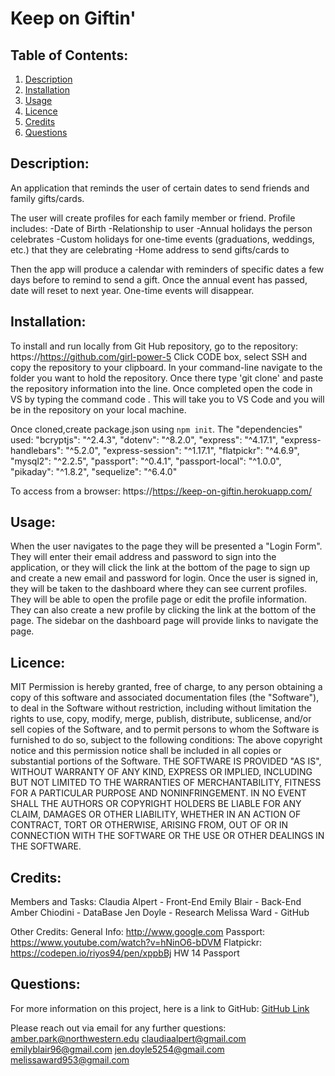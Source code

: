 # Keep on Giftin'

## Table of Contents:
  1. [Description](#Description)
  2. [Installation](#Installation)
  3. [Usage](#Usage)
  4. [Licence](#Licence)
  5. [Credits](#Credits)
  6. [Questions](#Questions)

## Description:
An application that reminds the user of certain dates to send friends and family gifts/cards.

The user will create profiles for each family member or friend. Profile includes:
-Date of Birth
-Relationship to user
-Annual holidays the person celebrates
-Custom holidays for one-time events (graduations, weddings, etc.) that they are celebrating
-Home address to send gifts/cards to

Then the app will produce a calendar with reminders of specific dates a few days before to remind to send a gift.
Once the annual event has passed, date will reset to next year. One-time events will disappear.

## Installation:
To install and run locally from Git Hub repository, go to the repository: https://https://github.com/girl-power-5
Click CODE box, select SSH and copy the repository to your clipboard.
In your command-line navigate to the folder you want to hold the repository.
Once there type 'git clone' and paste the repository information into the line.
Once completed open the code in VS by typing the command code .
This will take you to VS Code and you will be in the repository on your local machine.

Once cloned,create package.json using `npm init`. The "dependencies" used:
    "bcryptjs": "^2.4.3",
    "dotenv": "^8.2.0",
    "express": "^4.17.1",
    "express-handlebars": "^5.2.0",
    "express-session": "^1.17.1",
    "flatpickr": "^4.6.9",
    "mysql2": "^2.2.5",
    "passport": "^0.4.1",
    "passport-local": "^1.0.0",
    "pikaday": "^1.8.2",
    "sequelize": "^6.4.0"

To access from a browser:   https://https://keep-on-giftin.herokuapp.com/

## Usage:
When the user navigates to the page they will be presented a "Login Form".
They will enter their email address and password to sign into the application, or they will click the link at the bottom of the page to sign up and create a new email and password for login.
Once the user is signed in, they will be taken to the dashboard where they can see current profiles. They will be able to open the profile page or edit the profile information. They can also create a new profile by clicking the link at the bottom of the page.
The sidebar on the dashboard page will provide links to navigate the page.

## Licence:
MIT
Permission is hereby granted, free of charge, to any person obtaining a copy of this software and associated
documentation files (the "Software"), to deal in the Software without restriction, including without limitation the
rights to use, copy, modify, merge, publish, distribute, sublicense, and/or sell copies of the Software, and to
permit persons to whom the Software is furnished to do so, subject to the following conditions:
The above copyright notice and this permission notice shall be included in all copies or substantial portions of
the Software.
   THE SOFTWARE IS PROVIDED "AS IS", WITHOUT WARRANTY OF ANY KIND, EXPRESS OR IMPLIED, INCLUDING BUT NOT LIMITED TO
THE WARRANTIES OF MERCHANTABILITY, FITNESS FOR A PARTICULAR PURPOSE AND NONINFRINGEMENT. IN NO EVENT SHALL THE AUTHORS OR COPYRIGHT HOLDERS BE LIABLE FOR ANY CLAIM, DAMAGES OR OTHER LIABILITY, WHETHER IN AN ACTION OF CONTRACT, TORT OR OTHERWISE, ARISING FROM, OUT OF OR IN CONNECTION WITH THE SOFTWARE OR THE USE OR OTHER DEALINGS  IN THE SOFTWARE.

## Credits:
Members and Tasks:
Claudia Alpert - Front-End
Emily Blair - Back-End
Amber Chiodini - DataBase
Jen Doyle - Research
Melissa Ward - GitHub

Other Credits:
General Info: http://www.google.com
Passport: https://www.youtube.com/watch?v=hNinO6-bDVM
Flatpickr: https://codepen.io/riyos94/pen/xppbBj
HW 14 Passport

## Questions:
For more information on this project, here is a link to GitHub:
[GitHub Link](https://github.com/girl-power-5)

Please reach out via email for any further questions:
amber.park@northwestern.edu
claudiaalpert@gmail.com
emilyblair96@gmail.com
jen.doyle5254@gmail.com
melissaward953@gmail.com



